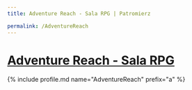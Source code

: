 ```yaml
---
title: Adventure Reach - Sala RPG | Patromierz

permalink: /AdventureReach
---
```


# [Adventure Reach - Sala RPG](https://patronite.pl/AdventureReach)

{% include profile.md name="AdventureReach" prefix="a" %}
